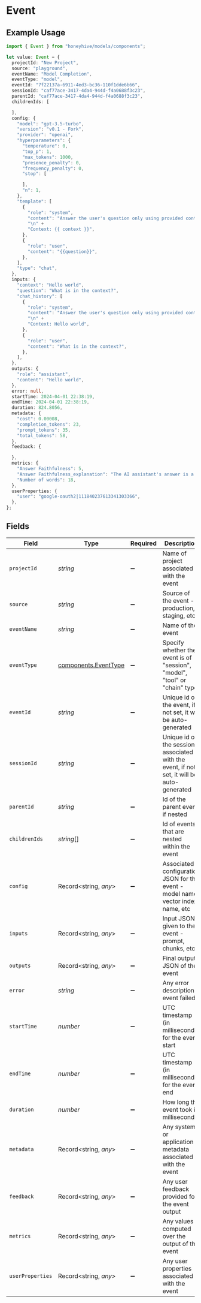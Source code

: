 # Event

## Example Usage

```typescript
import { Event } from "honeyhive/models/components";

let value: Event = {
  projectId: "New Project",
  source: "playground",
  eventName: "Model Completion",
  eventType: "model",
  eventId: "7f22137a-6911-4ed3-bc36-110f1dde6b66",
  sessionId: "caf77ace-3417-4da4-944d-f4a0688f3c23",
  parentId: "caf77ace-3417-4da4-944d-f4a0688f3c23",
  childrenIds: [

  ],
  config: {
    "model": "gpt-3.5-turbo",
    "version": "v0.1 - Fork",
    "provider": "openai",
    "hyperparameters": {
      "temperature": 0,
      "top_p": 1,
      "max_tokens": 1000,
      "presence_penalty": 0,
      "frequency_penalty": 0,
      "stop": [

      ],
      "n": 1,
    },
    "template": [
      {
        "role": "system",
        "content": "Answer the user's question only using provided context.\n" +
        "\n" +
        "Context: {{ context }}",
      },
      {
        "role": "user",
        "content": "{{question}}",
      },
    ],
    "type": "chat",
  },
  inputs: {
    "context": "Hello world",
    "question": "What is in the context?",
    "chat_history": [
      {
        "role": "system",
        "content": "Answer the user's question only using provided context.\n" +
        "\n" +
        "Context: Hello world",
      },
      {
        "role": "user",
        "content": "What is in the context?",
      },
    ],
  },
  outputs: {
    "role": "assistant",
    "content": "Hello world",
  },
  error: null,
  startTime: 2024-04-01 22:38:19,
  endTime: 2024-04-01 22:38:19,
  duration: 824.8056,
  metadata: {
    "cost": 0.00008,
    "completion_tokens": 23,
    "prompt_tokens": 35,
    "total_tokens": 58,
  },
  feedback: {

  },
  metrics: {
    "Answer Faithfulness": 5,
    "Answer Faithfulness_explanation": "The AI assistant's answer is a concise and accurate description of Ramp's API. It provides a clear explanation of what the API does and how developers can use it to integrate Ramp's financial services into their own applications. The answer is faithful to the provided context.",
    "Number of words": 18,
  },
  userProperties: {
    "user": "google-oauth2|111840237613341303366",
  },
};
```

## Fields

| Field                                                                                     | Type                                                                                      | Required                                                                                  | Description                                                                               |
| ----------------------------------------------------------------------------------------- | ----------------------------------------------------------------------------------------- | ----------------------------------------------------------------------------------------- | ----------------------------------------------------------------------------------------- |
| `projectId`                                                                               | *string*                                                                                  | :heavy_minus_sign:                                                                        | Name of project associated with the event                                                 |
| `source`                                                                                  | *string*                                                                                  | :heavy_minus_sign:                                                                        | Source of the event - production, staging, etc                                            |
| `eventName`                                                                               | *string*                                                                                  | :heavy_minus_sign:                                                                        | Name of the event                                                                         |
| `eventType`                                                                               | [components.EventType](../../models/components/eventtype.md)                              | :heavy_minus_sign:                                                                        | Specify whether the event is of "session", "model", "tool" or "chain" type                |
| `eventId`                                                                                 | *string*                                                                                  | :heavy_minus_sign:                                                                        | Unique id of the event, if not set, it will be auto-generated                             |
| `sessionId`                                                                               | *string*                                                                                  | :heavy_minus_sign:                                                                        | Unique id of the session associated with the event, if not set, it will be auto-generated |
| `parentId`                                                                                | *string*                                                                                  | :heavy_minus_sign:                                                                        | Id of the parent event if nested                                                          |
| `childrenIds`                                                                             | *string*[]                                                                                | :heavy_minus_sign:                                                                        | Id of events that are nested within the event                                             |
| `config`                                                                                  | Record<string, *any*>                                                                     | :heavy_minus_sign:                                                                        | Associated configuration JSON for the event - model name, vector index name, etc          |
| `inputs`                                                                                  | Record<string, *any*>                                                                     | :heavy_minus_sign:                                                                        | Input JSON given to the event - prompt, chunks, etc                                       |
| `outputs`                                                                                 | Record<string, *any*>                                                                     | :heavy_minus_sign:                                                                        | Final output JSON of the event                                                            |
| `error`                                                                                   | *string*                                                                                  | :heavy_minus_sign:                                                                        | Any error description if event failed                                                     |
| `startTime`                                                                               | *number*                                                                                  | :heavy_minus_sign:                                                                        | UTC timestamp (in milliseconds) for the event start                                       |
| `endTime`                                                                                 | *number*                                                                                  | :heavy_minus_sign:                                                                        | UTC timestamp (in milliseconds) for the event end                                         |
| `duration`                                                                                | *number*                                                                                  | :heavy_minus_sign:                                                                        | How long the event took in milliseconds                                                   |
| `metadata`                                                                                | Record<string, *any*>                                                                     | :heavy_minus_sign:                                                                        | Any system or application metadata associated with the event                              |
| `feedback`                                                                                | Record<string, *any*>                                                                     | :heavy_minus_sign:                                                                        | Any user feedback provided for the event output                                           |
| `metrics`                                                                                 | Record<string, *any*>                                                                     | :heavy_minus_sign:                                                                        | Any values computed over the output of the event                                          |
| `userProperties`                                                                          | Record<string, *any*>                                                                     | :heavy_minus_sign:                                                                        | Any user properties associated with the event                                             |